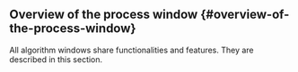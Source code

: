 ## Overview of the process window {#overview-of-the-process-window}

All algorithm windows share functionalities and features. They are described in this section.